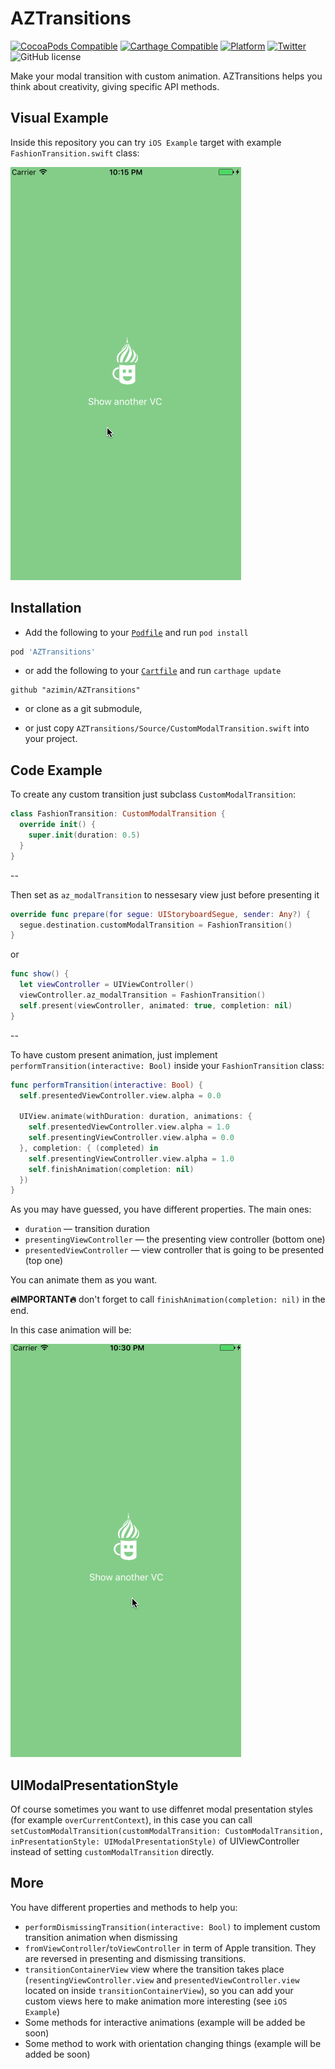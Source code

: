 # AZTransitions
[![CocoaPods Compatible](https://img.shields.io/cocoapods/v/AZTransitions.svg)](https://img.shields.io/cocoapods/v/AZTransitions.svg)
[![Carthage Compatible](https://img.shields.io/badge/Carthage-compatible-4BC51D.svg?style=flat)](https://github.com/Carthage/Carthage)
[![Platform](https://img.shields.io/cocoapods/p/AZTransitions.svg?style=flat)](http://cocoadocs.org/docsets/AZTransitions)
[![Twitter](https://img.shields.io/badge/twitter-@ziminalex-blue.svg?style=flat)](http://twitter.com/ziminalex)
![GitHub license](https://img.shields.io/badge/license-MIT-blue.svg?style=flat)

Make your modal transition with custom animation.
AZTransitions helps you think about creativity, giving specific API methods.

## Visual Example

Inside this repository you can try `iOS Example` target with example `FashionTransition.swift` class:

![Animation example](imgs/animation_example.gif)

## Installation

- Add the following to your [`Podfile`](http://cocoapods.org/) and run `pod install`
```ruby
pod 'AZTransitions'
```
- or add the following to your [`Cartfile`](https://github.com/Carthage/Carthage) and run `carthage update`
```
github "azimin/AZTransitions"
```
- or clone as a git submodule,

- or just copy `AZTransitions/Source/CustomModalTransition.swift` into your project.

## Code Example

To create any custom transition just subclass `CustomModalTransition`:

```swift
class FashionTransition: CustomModalTransition { 
  override init() {
    super.init(duration: 0.5)
  }
}
```

--

Then set as `az_modalTransition` to nessesary view just before presenting it 

```swift
override func prepare(for segue: UIStoryboardSegue, sender: Any?) {
  segue.destination.customModalTransition = FashionTransition()
}
```

or

```swift
func show() {
  let viewController = UIViewController()
  viewController.az_modalTransition = FashionTransition()
  self.present(viewController, animated: true, completion: nil)
}
```

--

To have custom present animation, just implement `performTransition(interactive: Bool)` inside your `FashionTransition` class: 

```swift
func performTransition(interactive: Bool) {
  self.presentedViewController.view.alpha = 0.0
    
  UIView.animate(withDuration: duration, animations: {
    self.presentedViewController.view.alpha = 1.0
    self.presentingViewController.view.alpha = 0.0
  }, completion: { (completed) in
    self.presentingViewController.view.alpha = 1.0
    self.finishAnimation(completion: nil)
  })
}
```

As you may have guessed, you have different properties. The main ones:

- `duration` — transition duration
- `presentingViewController` — the presenting view controller (bottom one)
- `presentedViewController` — view controller that is going to be presented (top one)

You can animate them as you want.

**🔥IMPORTANT🔥** don't forget to call `finishAnimation(completion: nil)` in the end.

In this case animation will be:

![Animation code example](imgs/animation_code_example.gif)

## UIModalPresentationStyle

Of course sometimes you want to use diffenret modal presentation styles (for example `overCurrentContext`), in this case you can call `setCustomModalTransition(customModalTransition: CustomModalTransition, inPresentationStyle: UIModalPresentationStyle)` of UIViewController instead of setting `customModalTransition` directly.

## More

You have different properties and methods to help you:

- `performDismissingTransition(interactive: Bool)` to implement custom transition animation when dismissing
- `fromViewController`/`toViewController` in term of Apple transition. They are reversed in presenting and dismissing transitions.
- `transitionContainerView` view where the transition takes place (`resentingViewController.view` and `presentedViewController.view` located on inside `transitionContainerView`), so you can add your custom views here to make animation more interesting (see `iOS Example`)
- Some methods for interactive animations (example will be added be soon)
- Some method to work with orientation changing things (example will be added be soon)

